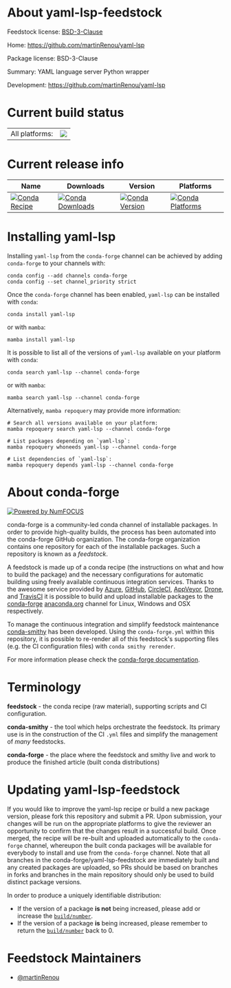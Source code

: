 About yaml-lsp-feedstock
========================

Feedstock license: [BSD-3-Clause](https://github.com/conda-forge/yaml-lsp-feedstock/blob/main/LICENSE.txt)

Home: https://github.com/martinRenou/yaml-lsp

Package license: BSD-3-Clause

Summary: YAML language server Python wrapper

Development: https://github.com/martinRenou/yaml-lsp

Current build status
====================


<table><tr><td>All platforms:</td>
    <td>
      <a href="https://dev.azure.com/conda-forge/feedstock-builds/_build/latest?definitionId=12353&branchName=main">
        <img src="https://dev.azure.com/conda-forge/feedstock-builds/_apis/build/status/yaml-lsp-feedstock?branchName=main">
      </a>
    </td>
  </tr>
</table>

Current release info
====================

| Name | Downloads | Version | Platforms |
| --- | --- | --- | --- |
| [![Conda Recipe](https://img.shields.io/badge/recipe-yaml--lsp-green.svg)](https://anaconda.org/conda-forge/yaml-lsp) | [![Conda Downloads](https://img.shields.io/conda/dn/conda-forge/yaml-lsp.svg)](https://anaconda.org/conda-forge/yaml-lsp) | [![Conda Version](https://img.shields.io/conda/vn/conda-forge/yaml-lsp.svg)](https://anaconda.org/conda-forge/yaml-lsp) | [![Conda Platforms](https://img.shields.io/conda/pn/conda-forge/yaml-lsp.svg)](https://anaconda.org/conda-forge/yaml-lsp) |

Installing yaml-lsp
===================

Installing `yaml-lsp` from the `conda-forge` channel can be achieved by adding `conda-forge` to your channels with:

```
conda config --add channels conda-forge
conda config --set channel_priority strict
```

Once the `conda-forge` channel has been enabled, `yaml-lsp` can be installed with `conda`:

```
conda install yaml-lsp
```

or with `mamba`:

```
mamba install yaml-lsp
```

It is possible to list all of the versions of `yaml-lsp` available on your platform with `conda`:

```
conda search yaml-lsp --channel conda-forge
```

or with `mamba`:

```
mamba search yaml-lsp --channel conda-forge
```

Alternatively, `mamba repoquery` may provide more information:

```
# Search all versions available on your platform:
mamba repoquery search yaml-lsp --channel conda-forge

# List packages depending on `yaml-lsp`:
mamba repoquery whoneeds yaml-lsp --channel conda-forge

# List dependencies of `yaml-lsp`:
mamba repoquery depends yaml-lsp --channel conda-forge
```


About conda-forge
=================

[![Powered by
NumFOCUS](https://img.shields.io/badge/powered%20by-NumFOCUS-orange.svg?style=flat&colorA=E1523D&colorB=007D8A)](https://numfocus.org)

conda-forge is a community-led conda channel of installable packages.
In order to provide high-quality builds, the process has been automated into the
conda-forge GitHub organization. The conda-forge organization contains one repository
for each of the installable packages. Such a repository is known as a *feedstock*.

A feedstock is made up of a conda recipe (the instructions on what and how to build
the package) and the necessary configurations for automatic building using freely
available continuous integration services. Thanks to the awesome service provided by
[Azure](https://azure.microsoft.com/en-us/services/devops/), [GitHub](https://github.com/),
[CircleCI](https://circleci.com/), [AppVeyor](https://www.appveyor.com/),
[Drone](https://cloud.drone.io/welcome), and [TravisCI](https://travis-ci.com/)
it is possible to build and upload installable packages to the
[conda-forge](https://anaconda.org/conda-forge) [anaconda.org](https://anaconda.org/)
channel for Linux, Windows and OSX respectively.

To manage the continuous integration and simplify feedstock maintenance
[conda-smithy](https://github.com/conda-forge/conda-smithy) has been developed.
Using the ``conda-forge.yml`` within this repository, it is possible to re-render all of
this feedstock's supporting files (e.g. the CI configuration files) with ``conda smithy rerender``.

For more information please check the [conda-forge documentation](https://conda-forge.org/docs/).

Terminology
===========

**feedstock** - the conda recipe (raw material), supporting scripts and CI configuration.

**conda-smithy** - the tool which helps orchestrate the feedstock.
                   Its primary use is in the construction of the CI ``.yml`` files
                   and simplify the management of *many* feedstocks.

**conda-forge** - the place where the feedstock and smithy live and work to
                  produce the finished article (built conda distributions)


Updating yaml-lsp-feedstock
===========================

If you would like to improve the yaml-lsp recipe or build a new
package version, please fork this repository and submit a PR. Upon submission,
your changes will be run on the appropriate platforms to give the reviewer an
opportunity to confirm that the changes result in a successful build. Once
merged, the recipe will be re-built and uploaded automatically to the
`conda-forge` channel, whereupon the built conda packages will be available for
everybody to install and use from the `conda-forge` channel.
Note that all branches in the conda-forge/yaml-lsp-feedstock are
immediately built and any created packages are uploaded, so PRs should be based
on branches in forks and branches in the main repository should only be used to
build distinct package versions.

In order to produce a uniquely identifiable distribution:
 * If the version of a package **is not** being increased, please add or increase
   the [``build/number``](https://docs.conda.io/projects/conda-build/en/latest/resources/define-metadata.html#build-number-and-string).
 * If the version of a package **is** being increased, please remember to return
   the [``build/number``](https://docs.conda.io/projects/conda-build/en/latest/resources/define-metadata.html#build-number-and-string)
   back to 0.

Feedstock Maintainers
=====================

* [@martinRenou](https://github.com/martinRenou/)

